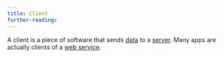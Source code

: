 ```yaml
---
title: Client
further-reading:
---
```



A client is a piece of software that sends [data](/data) to a [server](/server). Many apps are actually clients of a [web service](/web-service-or-web-api).
